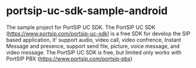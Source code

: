 # portsip-uc-sdk-sample-android
The sample project for PortSIP UC SDK. The PortSIP UC SDK (https://www.portsip.com/portsip-uc-sdk) is a free SDK for develop the SIP based application, it' support audio, video call, video confrence, Instant Message and presence, support send file, picture, voice message, and video message. The PortSIP UC SDK is free, but limited only works with PortSIP PBX (https://www.portsip.com/portsip-pbx)
